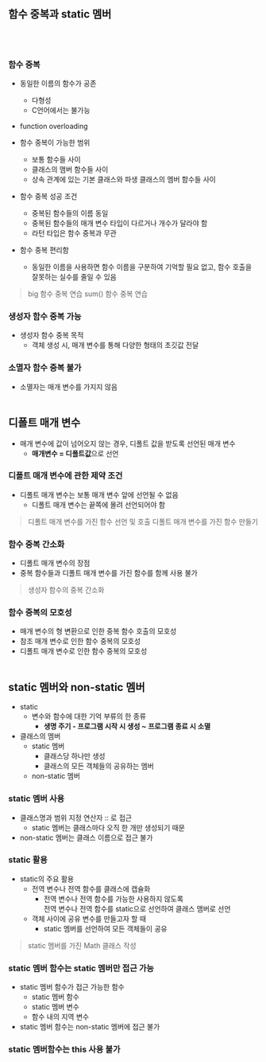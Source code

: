 ## 함수 중복과 static 멤버
<br><br>
### 함수 중복
- 동일한 이름의 함수가 공존
	- 다형성
	- C언어에서는 불가능
- function overloading
- 함수 중복이 가능한 범위
	- 보통 함수들 사이
	- 클래스의 맴버 함수들 사이
	- 상속 관계에 있는 기본 클래스와 파생 클래스의 멤버 함수들 사이

- 함수 중복 성공 조건
	- 중복된 함수들의 이름 동일
	- 중복된 함수들의 매개 변수 타입이 다르거나 개수가 달라야 함
	- 라턴 타입은 함수 중복과 무관

- 함수 중복 편리함
	- 동일한 이름을 사용하면 함수 이름을 구분하여 기억할 필요 없고, 함수 호출을 잘못하는 실수를 줄일 수 있음	
> big 함수 중복 연습
> sum() 함수 중복 연습

### 생성자 함수 중복 가능
- 생성자 함수 중복 목적
	- 객체 생성 시, 매개 변수를 통해 다양한 형태의 초깃값 전달

### 소멸자 함수 중복 불가
- 소멸자는 매개 변수를 가지지 않음
<br><br>
## 디폴트 매개 변수

- 매개 변수에 값이 넘어오지 않는 경우, 디폴트 값을 받도록 선언된 매개 변수
	- **매개변수 = 디폴트값**으로 선언

### 디폴트 매개 변수에 관한 제약 조건
- 디폴트 매개 변수는 보통 매개 변수 앞에 선언될 수 없음
	- 디폴트 매개 변수는 끝쪽에 몰려 선언되어야 함
> 디폴트 매개 변수를 가진 함수 선언 및 호출
> 디폴트 매개 변수를 가진 함수 만들기 

### 함수 중복 간소화
- 디폴트 매개 변수의 장점
- 중복 함수들과 디폴트 매개 변수를 가진 함수를 함께 사용 불가
> 생성자 함수의 중복 간소화

### 함수 중복의 모호성
- 매개 변수의 형 변환으로 인한 중복 함수 호출의 모호성
- 참조 매개 변수로 인한 함수 중복의 모호성
- 디폴트 매개 변수로 인한 함수 중복의 모호성
<br><br>

## static 멤버와 non-static 멤버
- static
	- 변수와 함수에 대한 기억 부류의 한 종류
		- **생명 주기 - 프로그램 시작 시 생성 ~ 프로그램 종료 시 소멸**
- 클래스의 멤버
	- static 멤버
		- 클래스당 하나만 생성
		- 클래스의 모든 객체들의 공유하는 멤버
	- non-static 멤버

### static 멤버 사용 
- 클래스명과 범위 지정 연산자 :: 로 접근
	- static 멤버는 클래스마다 오직 한 개만 생성되기 때문
- non-static 멤버는 클래스 이름으로 접근 불가

### static 활용
- static의 주요 활용
	- 전역 변수나 전역 함수를 클래스에 캡슐화
		- 전역 변수나 전역 함수를 가능한 사용하지 않도록   
		  전역 변수나 전역 함수를 static으로 선언하여 클래스 맴버로 선언
	- 객체 사이에 공유 변수를 만들고자 할 때
		- static 멤버를 선언하여 모든 객체들이 공유
> static 멤버를 가진 Math 클래스 작성

### static 멤버 함수는 static 멤버만 접근 가능
- static 멤버 함수가 접근 가능한 함수
	- static 멤버 함수
	- static 멤버 변수
	- 함수 내의 지역 변수
- static 멤버 함수는 non-static 멤버에 접근 불가

### static 멤버함수는 this 사용 불가
